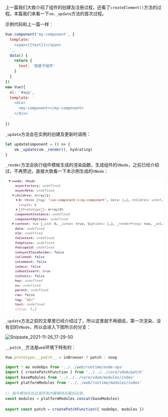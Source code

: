 上一篇我们大致介绍了组件的创建及注册过程，还看了`createElement()`方法的过程。本篇我们来看一下`vm._update`方法的首次过程。

示例代码和上一篇一样：

```js
Vue.component('my-component', {
  template: `
    <span>{{text}}</span>
  `,
  data() {
    return {
      text: '我是子组件'
    }
  }
})
new Vue({
  el: '#app',
  template: `
    <div>
      <my-component></my-component>
    </div>
  `
})
```

`_update`方法会在实例的创建及更新时调用：

```js
let updateComponent = () => {
    vm._update(vm._render(), hydrating)
}
```

`_render`方法会执行组件模板生成的渲染函数，生成组件的`VNode`，之前已经介绍过，不再赘述，直接大致看一下本示例生成的`VNode`：

![Snipaste_2021-11-26_17-17-33](../assets/Snipaste_2021-11-26_17-17-33.jpg)

`_update`方法之前的文章里已经介绍过了，所以这里就不再细说，第一次渲染，没有旧的`VNode`，所以会进入下图所示的分支：

![Snipaste_2021-11-26_17-29-50](E:\works\学习\vue-2.6.1\vue-2.6.1\docs\assets\Snipaste_2021-11-26_17-29-50.jpg)

`__patch__`方法是`web`环境下特有的：

```js
Vue.prototype.__patch__ = inBrowser ? patch : noop
```

```js
import * as nodeOps from '../../web/runtime/node-ops'
import { createPatchFunction } from '../../../core/vdom/patch'
import baseModules from '../../../core/vdom/modules/index'
import platformModules from '../../web/runtime/modules/index'

// 指令模块应在应用所有内置模块后最后应用。
const modules = platformModules.concat(baseModules)

export const patch = createPatchFunction({ nodeOps, modules })
```

